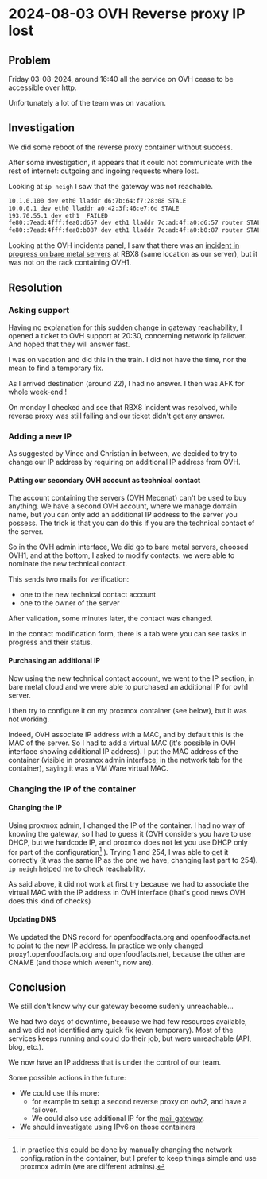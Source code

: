 # 2024-08-03 OVH Reverse proxy IP lost

## Problem

Friday 03-08-2024, around 16:40 all the service on OVH cease to be accessible over http.

Unfortunately a lot of the team was on vacation.

## Investigation

We did some reboot of the reverse proxy container without success.

After some investigation, it appears that it could not communicate with the rest of internet:
outgoing and ingoing requests where lost.

Looking at `ip neigh` I saw that the gateway was not reachable.

```bash
10.1.0.100 dev eth0 lladdr d6:7b:64:f7:28:08 STALE
10.0.0.1 dev eth0 lladdr a0:42:3f:46:e7:6d STALE
193.70.55.1 dev eth1  FAILED
fe80::7ead:4fff:fea0:d657 dev eth1 lladdr 7c:ad:4f:a0:d6:57 router STALE
fe80::7ead:4fff:fea0:b087 dev eth1 lladdr 7c:ad:4f:a0:b0:87 router STALE
```

Looking at the OVH incidents panel,
I saw that there was an [incident in progress on bare metal servers](https://bare-metal-servers.status-ovhcloud.com/) at RBX8 (same location as our server),
but it was not on the rack containing OVH1.



## Resolution

### Asking support

Having no explanation for this sudden change in gateway reachability,
I opened a ticket to OVH support at 20:30, concerning network ip failover.
And hoped that they will answer fast.

I was on vacation and did this in the train.
I did not have the time, nor the mean to find a temporary fix.

As I arrived destination (around 22), I had no answer.
I then was AFK for whole week-end !

On monday I checked and see that RBX8 incident was resolved,
while reverse proxy was still failing and our ticket didn't get any answer.

### Adding a new IP

As suggested by Vince and Christian in between, we decided to try to change our IP address by requiring on additional IP address from OVH.

#### Putting our secondary OVH account as technical contact

The account containing the servers (OVH Mecenat) can't be used to buy anything.
We have a second OVH account, where we manage domain name,
but you can only add an additional IP address to the server you possess.
The trick is that you can do this if you are the technical contact of the server.

So in the OVH admin interface, We did go to bare metal servers, choosed OVH1, and at the bottom,
I asked to modify contacts. we were able to nominate the new technical contact.

This sends two mails for verification:
* one to the new technical contact account
* one to the owner of the server

After validation, some minutes later, the contact was changed.

In the contact modification form, there is a tab were you can see tasks in progress and their status.


#### Purchasing an additional IP

Now using the new technical contact account, we went to the IP section, in bare metal cloud 
and we were able to purchased an additional IP for ovh1 server.

I then try to configure it on my proxmox container (see below), but it was not working.

Indeed, OVH associate IP address with a MAC, and by default this is the MAC of the server.
So I had to add a virtual MAC (it's possible in OVH interface showing additional IP address).
I put the MAC address of the container (visible in proxmox admin interface, in the network tab for the container),
saying it was a VM Ware virtual MAC.

### Changing the IP of the container

#### Changing the IP

Using proxmox admin, I changed the IP of the container.
I had no way of knowing the gateway, so I had to guess it (OVH considers you have to use DHCP, but we hardcode IP, and proxmox does not let you use DHCP only for part of the configuration[^proxmox_dhcp_gateway] ).
Trying 1 and 254, I was able to get it correctly (it was the same IP as the one we have, changing last part to 254).
`ip neigh` helped me to check reachability.

As said above, it did not work at first try because we had to associate the virtual MAC with the IP address in OVH interface 
(that's good news OVH does this kind of checks)

[^proxmox_dhcp_gateway]: in practice this could be done by manually changing the network configuration in the container,
  but I prefer to keep things simple and use proxmox admin (we are different admins).

#### Updating DNS

We updated the DNS record for openfoodfacts.org and openfoodfacts.net to point to the new IP address.
In practice we only changed proxy1.openfoodfacts.org and openfoodfacts.net, because the other are CNAME
(and those which weren't, now are).

## Conclusion

We still don't know why our gateway become sudenly unreachable…

We had two days of downtime, because we had few resources available, and we did not identified any quick fix (even temporary).
Most of the services keeps running and could do their job, but were unreachable (API, blog, etc.).

We now have an IP address that is under the control of our team.

Some possible actions in the future:
* We could use this more:
  * for example to setup a second reverse proxy on ovh2, and have a failover.
  * We could also use additional IP for the [mail gateway](../mail.md).
* We should investigate using IPv6 on those containers
